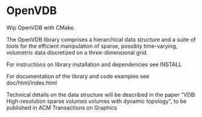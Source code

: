 OpenVDB
=======

Wip OpenVDB with CMake.



The OpenVDB library comprises a hierarchical data structure and a suite 
of tools for the efficient manipulation of sparse, possibly time-varying, 
volumetric data discretized on a three-dimensional grid. 

For instructions on library installation and dependencies see INSTALL

For documentation of the library and code examples see doc/html/index.html

Technical details on the data structure will be described in the paper
"VDB: High-resolution sparse volumes volumes with dynamic topology",
to be published in ACM Transactions on Graphics
